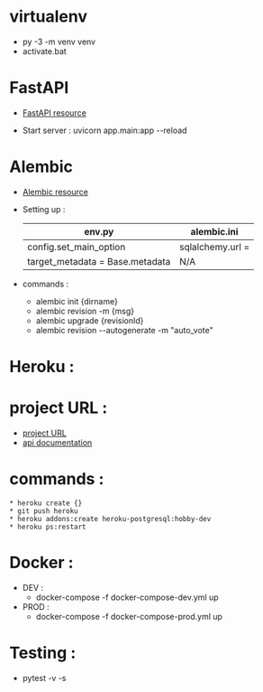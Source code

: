 
# virtualenv 
 * py -3 -m venv venv
 * activate.bat

# FastAPI

* [FastAPI resource](https://fastapi.tiangolo.com/tutorial/first-steps/)


* Start server :   uvicorn app.main:app --reload


# Alembic 

  * [Alembic resource](https://alembic.sqlalchemy.org/en/latest/)

  * Setting up :

    | env.py  | alembic.ini  |
    | ----------- | ----------- |
    | config.set_main_option  | sqlalchemy.url =  |
    | target_metadata = Base.metadata  | N/A | 

  * commands :

    * alembic init {dirname}
    * alembic revision -m {msg}
    * alembic upgrade {revisionId}
    * alembic revision --autogenerate  -m "auto_vote"

# Heroku :
  # project URL : 
  * [project URL](https://basfl-fastapi.herokuapp.com/)
  * [api documentation](https://basfl-fastapi.herokuapp.com/docs)
  
  # commands :
    * heroku create {}
    * git push heroku 
    * heroku addons:create heroku-postgresql:hobby-dev
    * heroku ps:restart

# Docker :
  *  DEV :
      *  docker-compose -f docker-compose-dev.yml up 
  * PROD :
    * docker-compose -f docker-compose-prod.yml up

# Testing :
 * pytest -v -s 